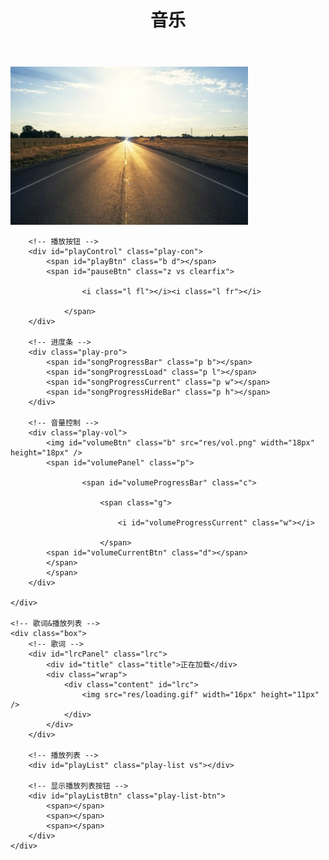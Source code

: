 ﻿---
layout: page
title: 音乐
---
<link rel="stylesheet" href="index.css" />
<!-- 播放器 -->
<div id="player" class="player">
	<div class="cover">
		<img id="coverImage" src="res/img/1.jpg" width="380px" />
	</div>
	<div class="control clearfix">

		<!-- 播放按钮 -->
		<div id="playControl" class="play-con">
			<span id="playBtn" class="b d"></span>
			<span id="pauseBtn" class="z vs clearfix">

					<i class="l fl"></i><i class="l fr"></i>

				</span>
		</div>

		<!-- 进度条 -->
		<div class="play-pro">
			<span id="songProgressBar" class="p b"></span>
			<span id="songProgressLoad" class="p l"></span>
			<span id="songProgressCurrent" class="p w"></span>
			<span id="songProgressHideBar" class="p h"></span>
		</div>

		<!-- 音量控制 -->
		<div class="play-vol">
			<img id="volumeBtn" class="b" src="res/vol.png" width="18px" height="18px" />
			<span id="volumePanel" class="p">

					<span id="volumeProgressBar" class="c">

						<span class="g">

							<i id="volumeProgressCurrent" class="w"></i>

						</span>
			<span id="volumeCurrentBtn" class="d"></span>
			</span>
			</span>
		</div>

	</div>

	<!-- 歌词&播放列表 -->
	<div class="box">
		<!-- 歌词 -->
		<div id="lrcPanel" class="lrc">
			<div id="title" class="title">正在加载</div>
			<div class="wrap">
				<div class="content" id="lrc">
					<img src="res/loading.gif" width="16px" height="11px" />
				</div>
			</div>
		</div>

		<!-- 播放列表 -->
		<div id="playList" class="play-list vs"></div>

		<!-- 显示播放列表按钮 -->
		<div id="playListBtn" class="play-list-btn">
			<span></span>
			<span></span>
			<span></span>
		</div>
	</div>

</div>

<script type="text/javascript" src="{{ ASSET_PATH }}/js/jquery-1.10.1.min.js"></script>
<script type="text/javascript" src="js/soundmanager2-jsmin.js"></script>
<script type="text/javascript" src="list.js"></script>
<script type="text/javascript" src="js/index.min.js"></script>